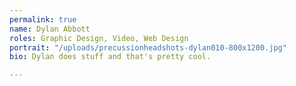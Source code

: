 ```yaml
---
permalink: true
name: Dylan Abbott
roles: Graphic Design, Video, Web Design
portrait: "/uploads/precussionheadshots-dylan010-800x1200.jpg"
bio: Dylan does stuff and that's pretty cool.

---
```


